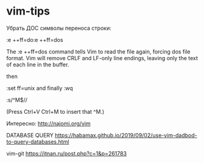 vim-tips
========

Убрать ДОС символы переноса строки:

:e ++ff=do:e ++ff=dos 

The :e ++ff=dos command tells Vim to read the file again, forcing  dos file format. Vim will remove CRLF and LF-only line endings, leaving  only the text of each line in the buffer.

then 

:set ff=unix 
and finally 
:wq 

:s/^M$//

(Press Ctrl+V Ctrl+M to insert that ^M.)


Интересно:
http://najomi.org/vim


DATABASE QUERY
https://habamax.github.io/2019/09/02/use-vim-dadbod-to-query-databases.html


vim-git
https://itnan.ru/post.php?c=1&p=261783